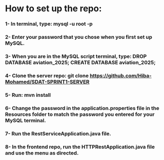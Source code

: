 # How to set up the repo:
### 1- In terminal, type: mysql -u root -p
### 2- Enter your password that you chose when you first set up MySQL.
### 3- When you are in the MySQL script terminal, type: DROP DATABASE aviation_2025; CREATE DATABASE aviation_2025;
### 4- Clone the server repo: git clone https://github.com/Hiba-Mohamed/SDAT-SPRINT1-SERVER
### 5- Run: mvn install
### 6- Change the password in the application.properties file in the Resources folder to match the password you entered for your MySQL terminal.
### 7- Run the RestServiceApplication.java file.
### 8- In the frontend repo, run the HTTPRestApplication.java file and use the menu as directed.

